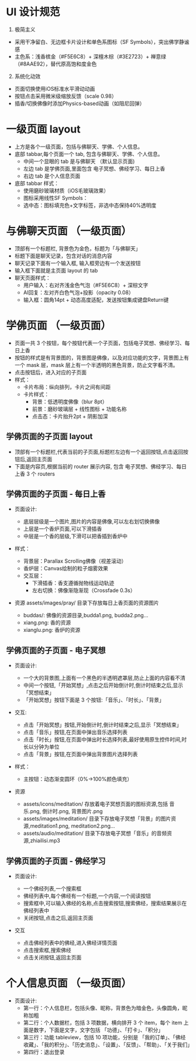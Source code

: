 # UI 设计规范
1. 极简主义
- 采用干净留白、无边框卡片设计和单色系图标（SF Symbols），突出佛学静谧感
- 主色系：浅香槟金（#F5E6C8）+ 深檀木棕（#3E2723）+ 禅意绿（#8AAE92），替代原高饱和度金色

2. 系统化动效
- 页面切换使用iOS标准水平滑动动画
- 按钮点击采用微米级缩放反馈（scale 0.98）
- 插香/切换佛像时添加Physics-based动画（如阻尼回弹）

# 一级页面 layout
- 上方是各个一级页面，包括与佛聊天、学佛、个人信息。
- 底部 tabbar,每个页面一个 tab, 包含与佛聊天、学佛、个人信息。
    - 中间一个显眼的 tab 是与佛聊天 （默认显示页面)
    - 左边 tab 是学佛页面,里面包含 电子冥想、佛经学习、每日上香
    - 右边 tab 是个人信息页面
- 底部 tabbar 样式：
    - 使用磨砂玻璃材质（iOS毛玻璃效果）
    - 图标采用线性SF Symbols：
    - 选中态：图标填充色+文字标签，非选中态保持40%透明度

# 与佛聊天页面 （一级页面）
- 顶部有一个标题栏, 背景色为金色，标题为「与佛聊天」
- 标题下面是聊天记录，包含对话的消息内容
- 聊天记录下面有一个输入框, 输入框旁边有一个发送按钮
- 输入框下面就是主页面 layout 的 tab
- 聊天页面样式：
    - 用户输入：右对齐浅金色气泡（#F5E6C8）+ 深棕文字
    - AI回复：左对齐白色气泡+投影（opacity 0.08）
    - 输入框：圆角14pt + 动态高度适配，发送按钮集成键盘Return键

# 学佛页面 （一级页面）
- 页面一共 3 个按钮，每个按钮代表一个子页面，包括电子冥想、佛经学习、每日上香
- 按钮的样式是有背景图的，背景图是佛像，以及对应功能的文字，背景图上有一个 mask 层，mask 层上有一个半透明的黑色背景，防止文字看不清。
- 点击按钮后，进入对应的子页面
- 样式：
    - 卡片布局：纵向排列，卡片之间有间距
    - 卡片样式：
        - 背景：低透明度佛像（blur 8pt）
        - 前景：磨砂玻璃层 + 线性图标 + 功能名称
        - 点击态：卡片抬升2pt + 阴影加深

## 学佛页面的子页面 layout
- 顶部有一个标题栏,代表当前的子页面,标题栏左边有一个返回按钮,点击返回按钮后,返回主页面
- 下面是内容页,根据当前的 router 展示内容, 包含 电子冥想、佛经学习、每日上香 3 个 routers

## 学佛页面的子页面 - 每日上香
- 页面设计:
    - 底层层级是一个图片,图片的内容是佛像,可以左右划切换佛像
    - 上层是一个香炉页面,可以下滑插香
    - 中层是一个香的层级,下滑可以把香插到香炉中
- 样式：
    - 背景层：Parallax Scrolling佛像（视差滚动）
    - 香炉层：Canvas绘制的粒子烟雾效果
    - 交互层：  
        - 下滑插香：香支遵循抛物线运动轨迹
        - 左右切换：佛像渐隐渐现（Crossfade 0.3s）

- 资源 assets/images/pray/ 目录下存放每日上香页面的资源图片
    - buddas/: 佛像的资源目录,budda1.png, budda2.png...
    - xiang.png: 香的资源
    - xianglu.png: 香炉的资源

## 学佛页面的子页面 - 电子冥想
- 页面设计:
    - 一个大的背景图,上面有一个黑色的半透明遮罩层,防止上面的内容看不清
    - 中间一个按钮,「开始冥想」,点击之后开始倒计时,倒计时结束之后,显示「冥想结束」
    - 「开始冥想」按钮下面是 3 个按钮:「音乐」、「时长」、「背景」

- 交互:
    - 点击「开始冥想」按钮,开始倒计时,倒计时结束之后,显示「冥想结束」
    - 点击「音乐」按钮,在页面中弹出音乐选择列表
    - 点击「时长」按钮,在页面中弹出时长选择列表,最好使用原生控件时间,时长以分钟为单位
    - 点击「背景」按钮,在页面中弹出背景图片选择列表

- 样式：
    - 主按钮：动态渐变圆环（0%→100%颜色填充）

- 资源 
    - assets/icons/meditation/ 存放着电子冥想页面的图标资源,包括 音乐.png, 倒计时.png, 背景图片.png
    - assets/images/meditation/ 目录下存放电子冥想「背景」的图片资源,meditation1.png, meditation2.png...
    - assets/audio/meditation/ 目录下存放电子冥想「音乐」的音频资源,zhiailisi.mp3

## 学佛页面的子页面 - 佛经学习
- 页面设计:
    - 一个佛经列表,一个搜索框
    - 佛经列表中,每个佛经有一个标题,一个内容,一个阅读按钮
    - 搜索框中,可以输入佛经的名称,点击搜索按钮,搜索佛经，搜索结果展示在佛经列表中
    - 关闭按钮,点击之后,返回主页面

- 交互
    - 点击佛经列表中的佛经,进入佛经详情页面
    - 点击搜索框,搜索佛经
    - 点击关闭按钮,返回主页面

# 个人信息页面 （一级页面）
- 页面设计:
    - 第一行：个人信息栏，包括头像、昵称，背景色为暗金色，头像圆角，昵称加粗
    - 第二行：个人数据栏，包括 3 项数据，横向排开 3 个 item，每个 item 上面是数字，下面是文字，文字包括 「功德」、「打卡」、「积分」
    - 第三行：功能 tableview，包括 10 项功能，分别是 「我的订单」、「佛经收藏」、「我的积分」、「历史消息」、「设置」、「反馈」、「帮助」、「关于我们」
    - 第四行：退出登录
